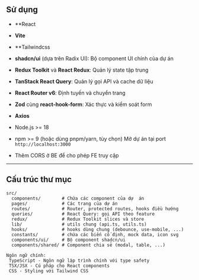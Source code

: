 ## Sử dụng

- \*\*React
- **Vite**
- \*\*Tailwindcss
- **shadcn/ui** (dựa trên Radix UI): Bộ component UI chính của dự án
- **Redux Toolkit** và **React Redux**: Quản lý state tập trung
- **TanStack React Query**: Quản lý gọi API và cache dữ liệu
- **React Router v6**: Định tuyến và chuyển trang
- **Zod** cùng **react-hook-form**: Xác thực và kiểm soát form
- **Axios**

- Node.js >= 18
- npm >= 9 (hoặc dùng pnpm/yarn, tùy chọn)
Mở dự án tại port `http://localhost:3000`
- Thêm CORS ở BE để cho phép FE truy cập
---

## Cấu trúc thư mục

```
src/
  components/        # Chứa các component của dự  án
  pages/             # Các trang của dự án
  routes/            # Router, protected routes, hooks điều hướng
  queries/           # React Query: gọi API theo feature
  redux/             # Redux Toolkit slices và store
  lib/               # utils chung (api.ts, utils.ts)
  hooks/             # hooks dùng chung (debounce, use-mobile, ...)
  constants/         # chứa các biến cố định, mock data, icon svg
  components/ui/     # Bộ component shadcn/ui
  components/shared/ # Component chia sẻ (modal, table, ...)
```
```
Ngôn ngữ chính:
 TypeScript - Ngôn ngữ lập trình chính với type safety
 TSX/JSX - Cú pháp cho React components
 CSS - Styling với Tailwind CSS

```
